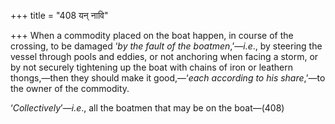 +++
title = "408 यन् नावि"

+++
When a commodity placed on the boat happen, in course of the crossing,
to be damaged ‘*by the fault of the boatmen*,’—*i.e*., by steering the
vessel through pools and eddies, or not anchoring when facing a storm,
or by not securely tightening up the boat with chains of iron or
leathern thongs,—then they should make it good,—‘*each according to his
share*,’—to the owner of the commodity.

‘*Collectively*’—*i.e*., all the boatmen that may be on the boat—(408)


